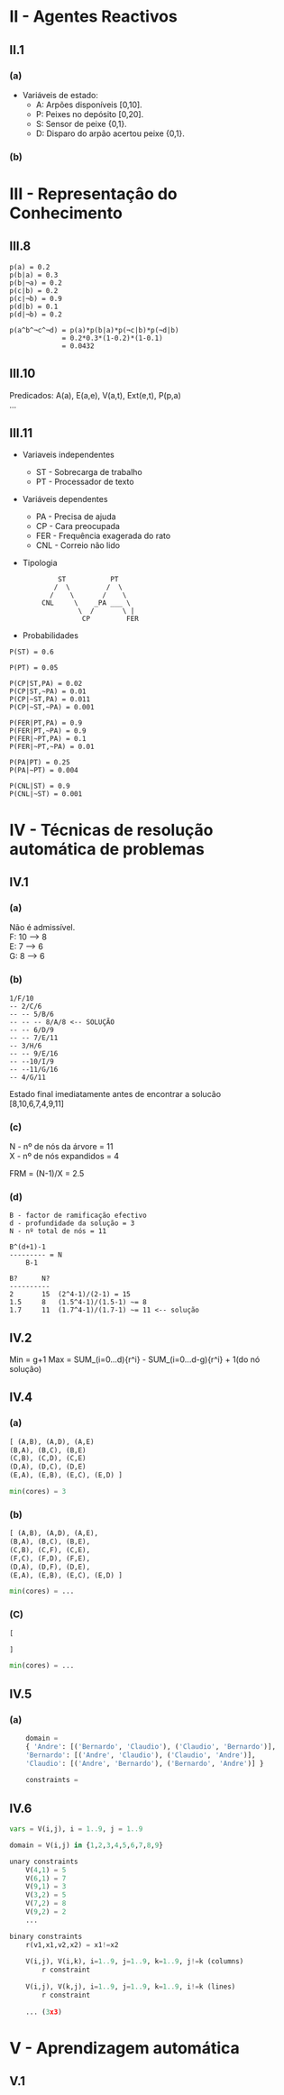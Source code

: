 # II - Agentes Reactivos

## II.1

### (a)
- Variáveis de estado:
	- A: Arpões disponíveis [0,10].
	- P: Peixes no depósito [0,20].
	- S: Sensor de peixe {0,1}.
	- D: Disparo do arpão acertou peixe {0,1}.

### (b)
        

# III - Representaçâo do Conhecimento

## III.8
```
p(a) = 0.2
p(b|a) = 0.3
p(b|¬a) = 0.2
p(c|b) = 0.2
p(c|¬b) = 0.9
p(d|b) = 0.1
p(d|¬b) = 0.2

p(a^b^¬c^¬d) = p(a)*p(b|a)*p(¬c|b)*p(¬d|b)
			 = 0.2*0.3*(1-0.2)*(1-0.1)
			 = 0.0432
```

## III.10
	
Predicados: A(a), E(a,e), V(a,t), Ext(e,t), P(p,a)<br>
...

## III.11

- Variaveis independentes
	
	- ST - Sobrecarga de trabalho
	- PT - Processador de texto

- Variáveis dependentes
	
	- PA - Precisa de ajuda
	- CP - Cara preocupada
	- FER - Frequência exagerada do rato
	- CNL - Correio não lido

- Tipologia
```
	    	ST           PT
	       /  \         /  \
	      /    \       /    \
	    CNL     \    _PA ___ \
		         \  /       \ |
		          CP         FER
```

- Probabilidades
```
P(ST) = 0.6

P(PT) = 0.05

P(CP|ST,PA) = 0.02
P(CP|ST,~PA) = 0.01
P(CP|~ST,PA) = 0.011
P(CP|~ST,~PA) = 0.001

P(FER|PT,PA) = 0.9
P(FER|PT,~PA) = 0.9
P(FER|~PT,PA) = 0.1
P(FER|~PT,~PA) = 0.01

P(PA|PT) = 0.25
P(PA|~PT) = 0.004

P(CNL|ST) = 0.9
P(CNL|~ST) = 0.001
```
# IV - Técnicas de resolução automática de problemas

## IV.1

### (a)
Não é admissível.<br>
F: 10 --> 8<br>
E: 7 --> 6<br>
G: 8 --> 6

### (b) 
```
1/F/10
-- 2/C/6
-- -- 5/B/6
-- -- -- 8/A/8 <-- SOLUÇÃO
-- -- 6/D/9
-- -- 7/E/11
-- 3/H/6
-- -- 9/E/16
-- --10/I/9
-- --11/G/16
-- 4/G/11
```
Estado final imediatamente antes de encontrar a solucão<br>
[8,10,6,7,4,9,11]

### (c)
N - nº de nós da árvore = 11<br>
X - nº de nós expandidos = 4<br>

FRM = (N-1)/X = 2.5
	
### (d)
```
B - factor de ramificação efectivo
d - profundidade da solução = 3
N - nº total de nós = 11

B^(d+1)-1
--------- = N
	B-1
	
B?		N?
----------
2		15	(2^4-1)/(2-1) = 15
1.5		8	(1.5^4-1)/(1.5-1) ~= 8
1.7		11	(1.7^4-1)/(1.7-1) ~= 11	<-- solução
```
## IV.2
Min = g+1
Max = SUM_(i=0...d){r^i} - SUM_(i=0...d-g){r^i} + 1(do nó solução)

## IV.4
### (a)
```py
[ (A,B), (A,D), (A,E)
(B,A), (B,C), (B,E)
(C,B), (C,D), (C,E)
(D,A), (D,C), (D,E)
(E,A), (E,B), (E,C), (E,D) ]

min(cores) = 3
```

### (b)
```py
[ (A,B), (A,D), (A,E),
(B,A), (B,C), (B,E),
(C,B), (C,F), (C,E),
(F,C), (F,D), (F,E),
(D,A), (D,F), (D,E),
(E,A), (E,B), (E,C), (E,D) ]

min(cores) = ...
```

### (C)
```py
[

]

min(cores) = ...
```
## IV.5
### (a) 
```py
	domain = 
	{ 'Andre': [('Bernardo', 'Claudio'), ('Claudio', 'Bernardo')], 
	'Bernardo': [('Andre', 'Claudio'), ('Claudio', 'Andre')], 
	'Claudio': [('Andre', 'Bernardo'), ('Bernardo', 'Andre')] }
	
	constraints = 
```
## IV.6
```py
vars = V(i,j), i = 1..9, j = 1..9

domain = V(i,j) in {1,2,3,4,5,6,7,8,9}

unary constraints
	V(4,1) = 5
	V(6,1) = 7
	V(9,1) = 3
	V(3,2) = 5
	V(7,2) = 8
	V(9,2) = 2
	...

binary constraints
	r(v1,x1,v2,x2) = x1!=x2
	
	V(i,j), V(i,k), i=1..9, j=1..9, k=1..9, j!=k (columns)
		r constraint
	
	V(i,j), V(k,j), i=1..9, j=1..9, k=1..9, i!=k (lines)
		r constraint
		
	... (3x3)
```

# V - Aprendizagem automática

## V.1
